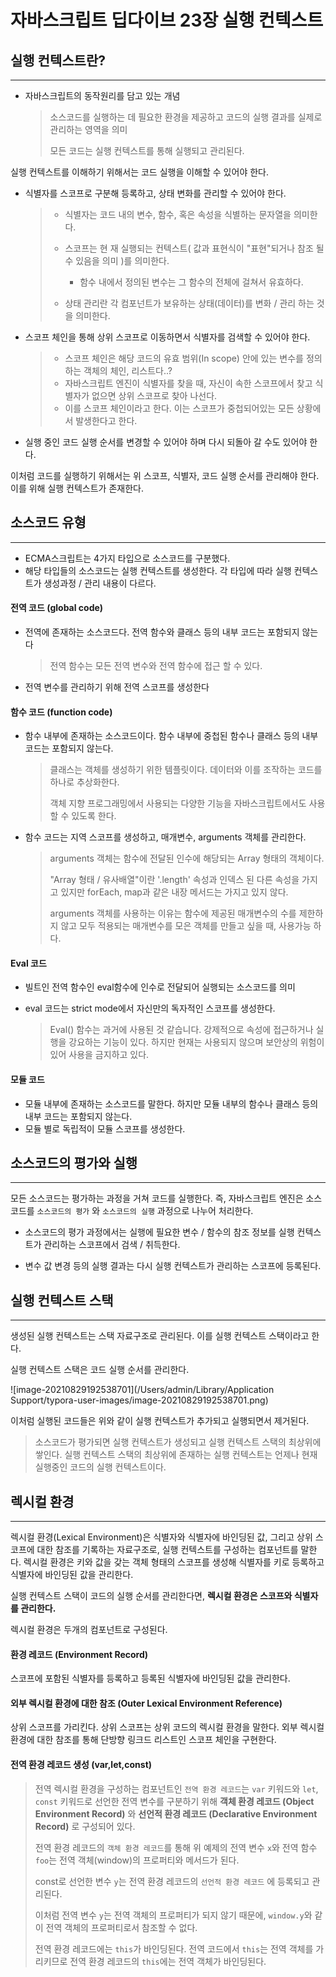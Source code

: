 # 자바스크립트 딥다이브 23장 실행 컨텍스트

## 실행 컨텍스트란?

***

- 자바스크립트의 동작원리를 담고 있는 개념

  > 소스코드를 실행하는 데 필요한 환경을 제공하고 코드의 실행 결과를 실제로 관리하는 영역을 의미
  >
  > 모든 코드는 실행 컨텍스트를 통해 실행되고 관리된다.

실행 컨텍스트를 이해하기 위해서는 코드 실행을 이해할 수 있어야 한다.

- 식별자를 스코프로 구분해 등록하고, 상태 변화를 관리할 수 있어야 한다.

  > - 식별자는 코드 내의 변수, 함수, 혹은 속성을 식별하는 문자열을 의미한다.
  >
  > - 스코프는 현 재 실행되는 컨텍스트( 값과 표현식이 "표현"되거나 참조 될 수 있음을 의미 )를 의미한다.
  >   - 함수 내에서 정의된 변수는 그 함수의 전체에 걸쳐서 유효하다.
  > - 상태 관리란 각 컴포넌트가 보유하는 상태(데이터)를 변화 / 관리 하는 것을 의미한다.

- 스코프 체인을 통해 상위 스코프로 이동하면서 식별자를 검색할 수 있어야 한다.

  > - 스코프 체인은 해당 코드의 유효 범위(In scope) 안에 있는 변수를 정의하는 객체의 체인, 리스트다..?
  > - 자바스크립트 엔진이 식별자를 찾을 때, 자신이 속한 스코프에서 찾고 식별자가 없으면 상위 스코프로 찾아 나선다.
  > - 이를 스코프 체인이라고 한다. 이는 스코프가 중첩되어있는 모든 상황에서 발생한다고 한다.

- 실행 중인 코드 실행 순서를 변경할 수 있어야 하며 다시 되돌아 갈 수도 있어야 한다.

이처럼 코드를 실행하기 위해서는 위 스코프, 식별자, 코드 실행 순서를 관리해야 한다. 이를 위해 실행 컨텍스트가 존재한다.



## 소스코드 유형

***

- ECMA스크립트는 4가지 타입으로 소스코드를 구분했다.
- 해당 타입들의 소스코드는  실행 컨텍스트를 생성한다. 각 타입에 따라 실행 컨텍스트가 생성과정 / 관리 내용이 다르다.



#### 전역 코드 (global code)

- 전역에 존재하는 소스코드다. 전역 함수와 클래스 등의 내부 코드는 포함되지 않는다

  > 전역 함수는 모든 전역 변수와 전역 함수에 접근 할 수 있다. 

- 전역 변수를 관리하기 위해 전역 스코프를 생성한다



#### 함수 코드 (function code)

- 함수 내부에 존재하는 소스코드이다. 함수 내부에 중첩된 함수나 클래스 등의 내부 코드는 포함되지 않는다.

  > 클래스는 객체를 생성하기 위한 템플릿이다. 데이터와 이를 조작하는 코드를 하나로 추상화한다.
  >
  > 객체 지향 프로그래밍에서 사용되는 다양한 기능을 자바스크립트에서도 사용할 수 있도록 한다.

- 함수 코드는 지역 스코프를 생성하고, 매개변수, arguments 객체를 관리한다.

  > arguments 객체는 함수에 전달된 인수에 해당되는 Array 형태의 객체이다.
  >
  > "Array 형태 / 유사배열"이란 '.length' 속성과 인덱스 된 다른 속성을 가지고 있지만 forEach, map과 같은 내장 메서드는 가지고 있지 않다.
  >
  > arguments 객체를 사용하는 이유는 함수에 제공된 매개변수의 수를 제한하지 않고 모두 적용되는 매개변수를 모은 객체를 만들고 싶을 때, 사용가능 하다.



#### Eval 코드

- 빌트인 전역 함수인 eval함수에 인수로 전달되어 실행되는 소스코드를 의미

- eval 코드는 strict mode에서 자신만의 독자적인 스코프를 생성한다.

  > Eval() 함수는 과거에 사용된 것 같습니다. 강제적으로 속성에 접근하거나 실행을 강요하는 기능이 있다. 하지만 현재는 사용되지 않으며 보안상의 위험이 있어 사용을 금지하고 있다.



#### 모듈 코드

- 모듈 내부에 존재하는 소스코드를 말한다. 하지만 모듈 내부의 함수나 클래스 등의 내부 코드는 포함되지 않는다.
- 모듈 별로 독립적이 모듈 스코프를 생성한다.



## 소스코드의 평가와 실행

***

모든 소스코드는 평가하는 과정을 거쳐 코드를 실행한다. 즉, 자바스크립트 엔진은 소스코드를 `소스코드의 평가` 와 `소스코드의 실행` 과정으로 나누어 처리한다.

- 소스코드의 평가 과정에서는 실행에 필요한 변수 / 함수의 참조 정보를 실행 컨텍스트가 관리하는 스코프에서 검색 / 취득한다.

- 변수 값 변경 등의 실행 결과는 다시 실행 컨텍스트가 관리하는 스코프에 등록된다.



## 실행 컨텍스트 스택

***

생성된 실행 컨텍스트는 스택 자료구조로 관리된다. 이를 실행 컨텍스트 스택이라고 한다.

실행 컨텍스트 스택은 코드 실행 순서를 관리한다.

![image-20210829192538701](/Users/admin/Library/Application Support/typora-user-images/image-20210829192538701.png)

이처럼 실행된 코드들은 위와 같이 실행 컨텍스트가 추가되고 실행되면서 제거된다.

> 소스코드가 평가되면 실행 컨텍스트가 생성되고 실행 컨텍스트 스택의 최상위에 쌓인다. 실행 컨텍스트 스택의 최상위에 존재하는 실행 컨텍스트는 언제나 현재 실행중인 코드의 실행 컨텍스트이다.



## 렉시컬 환경

***

렉시컬 환경(Lexical Environment)은 식별자와 식별자에 바인딩된 값, 그리고 상위 스코프에 대한 참조를 기록하는 자료구조로, 실행 컨텍스트를 구성하는 컴포넌트를 말한다. 렉시컬 환경은 키와 값을 갖는 객체 형태의 스코프를 생성해 식별자를 키로 등록하고 식별자에 바인딩된 값을 관리한다.

실행 컨텍스트 스택이 코드의 실행 순서를 관리한다면, **렉시컬 환경은 스코프와 식별자를 관리한다.**

렉시컬 환경은 두개의 컴포넌트로 구성된다.



#### 환경 레코드 (Environment Record)
스코프에 포함된 식별자를 등록하고 등록된 식별자에 바인딩된 값을 관리한다.



#### 외부 렉시컬 환경에 대한 참조 (Outer Lexical Environment Reference)
상위 스코프를 가리킨다. 상위 스코프는 상위 코드의 렉시컬 환경을 말한다. 외부 렉시컬 환경에 대한 참조를 통해 단방향 링크드 리스트인 스코프 체인을 구현한다.



#### 전역 환경 레코드 생성 (var,let,const)

>전역 렉시컬 환경을 구성하는 컴포넌트인 `전역 환경 레코드`는 `var` 키워드와 `let`, `const` 키워드로 선언한 전역 변수를 구분하기 위해 **객체 환경 레코드 (Object Environment Record)** 와 **선언적 환경 레코드 (Declarative Environment Record)** 로 구성되어 있다.
>
>전역 환경 레코드의 `객체 환경 레코드`를 통해 위 예제의 전역 변수 `x`와 전역 함수 `foo`는 전역 객체(window)의 프로퍼티와 메서드가 된다.
>
>const로 선언한 변수 `y`는 전역 환경 레코드의 `선언적 환경 레코드` 에 등록되고 관리된다. 
>
>이처럼 전역 변수 `y`는 전역 객체의 프로퍼티가 되지 않기 때문에, `window.y`와 같이 전역 객체의 프로퍼티로서 참조할 수 없다.
>
>전역 환경 레코드에는 `this`가 바인딩된다. 전역 코드에서 `this`는 전역 객체를 가리키므로 전역 환경 레코드의 `this`에는 전역 객체가 바인딩된다.





